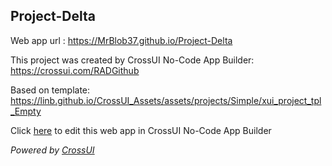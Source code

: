 ## Project-Delta
Web app url : https://MrBlob37.github.io/Project-Delta

This project was created by CrossUI No-Code App Builder: https://crossui.com/RADGithub

Based on template: https://linb.github.io/CrossUI_Assets/assets/projects/Simple/xui_project_tpl_Empty

Click [here](https://crossui.com/RADGithub/#!from=github&owner=MrBlob37&repo=Project-Delta) to edit this web app in CrossUI No-Code App Builder

<i>Powered by [CrossUI](https://crossui.com)</i>

